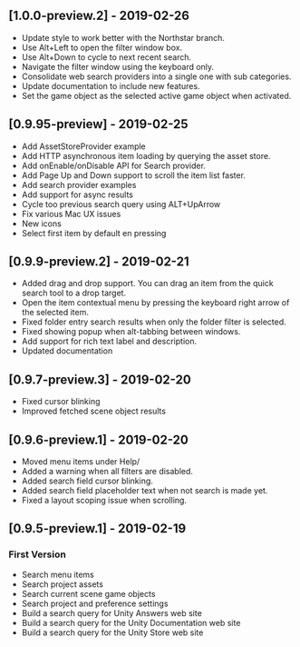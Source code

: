 ## [1.0.0-preview.2] - 2019-02-26
- Update style to work better with the Northstar branch.
- Use Alt+Left to open the filter window box.
- Use Alt+Down to cycle to next recent search.
- Navigate the filter window using the keyboard only.
- Consolidate web search providers into a single one with sub categories.
- Update documentation to include new features.
- Set the game object as the selected active game object when activated.

## [0.9.95-preview] - 2019-02-25
- Add AssetStoreProvider example
- Add HTTP asynchronous item loading by querying the asset store.
- Add onEnable/onDisable API for Search provider.
- Add Page Up and Down support to scroll the item list faster.
- Add search provider examples
- Add support for async results
- Cycle too previous search query using ALT+UpArrow
- Fix various Mac UX issues
- New icons
- Select first item by default en pressing

## [0.9.9-preview.2] - 2019-02-21
- Added drag and drop support. You can drag an item from the quick search tool to a drop target.
- Open the item contextual menu by pressing the keyboard right arrow of the selected item.
- Fixed folder entry search results when only the folder filter is selected.
- Fixed showing popup when alt-tabbing between windows.
- Add support for rich text label and description.
- Updated documentation

## [0.9.7-preview.3] - 2019-02-20
- Fixed cursor blinking
- Improved fetched scene object results

## [0.9.6-preview.1] - 2019-02-20
- Moved menu items under Help/
- Added a warning when all filters are disabled.
- Added search field cursor blinking.
- Added search field placeholder text when not search is made yet.
- Fixed a layout scoping issue when scrolling.

## [0.9.5-preview.1] - 2019-02-19
### First Version
- Search menu items
- Search project assets
- Search current scene game objects
- Search project and preference settings
- Build a search query for  Unity Answers web site
- Build a search query for the Unity Documentation web site
- Build a search query for the Unity Store web site
